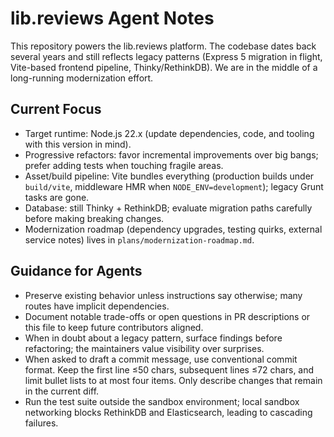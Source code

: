 # lib.reviews Agent Notes

This repository powers the lib.reviews platform. The codebase dates back several years and still reflects legacy patterns (Express 5 migration in flight, Vite-based frontend pipeline, Thinky/RethinkDB). We are in the middle of a long-running modernization effort.

## Current Focus
- Target runtime: Node.js 22.x (update dependencies, code, and tooling with this version in mind).
- Progressive refactors: favor incremental improvements over big bangs; prefer adding tests when touching fragile areas.
- Asset/build pipeline: Vite bundles everything (production builds under `build/vite`, middleware HMR when `NODE_ENV=development`); legacy Grunt tasks are gone.
- Database: still Thinky + RethinkDB; evaluate migration paths carefully before making breaking changes.
- Modernization roadmap (dependency upgrades, testing quirks, external service notes) lives in `plans/modernization-roadmap.md`.

## Guidance for Agents
- Preserve existing behavior unless instructions say otherwise; many routes have implicit dependencies.
- Document notable trade-offs or open questions in PR descriptions or this file to keep future contributors aligned.
- When in doubt about a legacy pattern, surface findings before refactoring; the maintainers value visibility over surprises.
- When asked to draft a commit message, use conventional commit format. Keep the first line ≤50 chars, subsequent lines ≤72 chars, and limit bullet lists to at most four items. Only describe changes that remain in the current diff.
- Run the test suite outside the sandbox environment; local sandbox networking blocks RethinkDB and Elasticsearch, leading to cascading failures.

